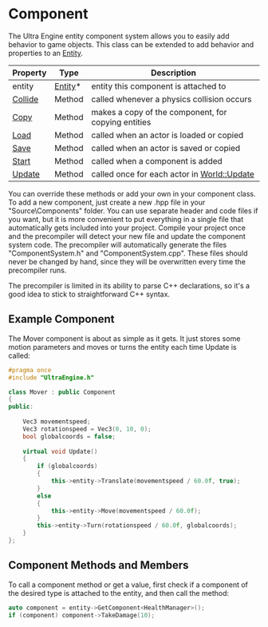 # Component

The Ultra Engine entity component system allows you to easily add behavior to game objects. This class can be extended to add behavior and properties to an [Entity](Entity.md).

| Property | Type | Description |
|---|---|---|
| entity | [Entity](Entity.md)* | entity this component is attached to |
| [Collide](Component_Collide.md) | Method | called whenever a physics collision occurs |
| [Copy](Component_Copy.md) | Method | makes a copy of the component, for copying entities |
| [Load](Component_Load.md) | Method | called when an actor is loaded or copied |
| [Save](Component_Save.md) | Method | called when an actor is saved or copied |
| [Start](Component_Start.md) | Method | called when a component is added |
| [Update](Component_Update.md) | Method | called once for each actor in [World::Update](World_Update.md) |

You can override these methods or add your own in your component class. To add a new component, just create a new .hpp file in your "Source\Components" folder. You can use separate header and code files if you want, but it is more convenient to put everything in a single file that automatically gets included into your project. Compile your project once and the precompiler will detect your new file and update the component system code. The precompiler will automatically generate the files "ComponentSystem.h" and "ComponentSystem.cpp". These files should never be changed by hand, since they will be overwritten every time the precompiler runs.

The precompiler is limited in its ability to parse C++ declarations, so it's a good idea to stick to straightforward C++ syntax.

## Example Component

The Mover component is about as simple as it gets. It just stores some motion parameters and moves or turns the entity each time Update is called:
```c++
#pragma once
#include "UltraEngine.h"

class Mover : public Component
{
public: 
     
    Vec3 movementspeed;
    Vec3 rotationspeed = Vec3(0, 10, 0);
    bool globalcoords = false;
    
    virtual void Update()
    {
        if (globalcoords)
        {
            this->entity->Translate(movementspeed / 60.0f, true);
        }
        else
        {
            this->entity->Move(movementspeed / 60.0f);
        }
        this->entity->Turn(rotationspeed / 60.0f, globalcoords);
    }
}; 
```

## Component Methods and Members

To call a component method or get a value, first check if a component of the desired type is attached to the entity, and then call the method:
```c++
auto component = entity->GetComponent<HealthManager>();
if (component) component->TakeDamage(10);
```
